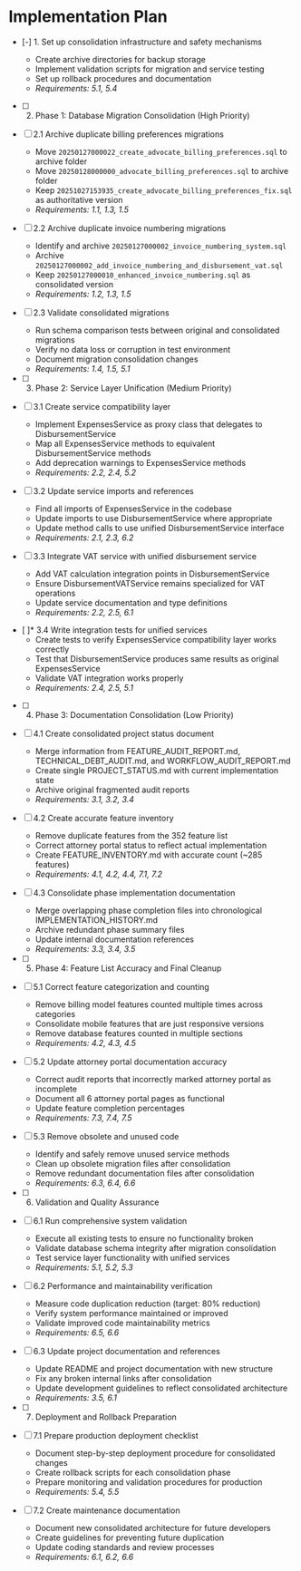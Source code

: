 # Implementation Plan

- [-] 1. Set up consolidation infrastructure and safety mechanisms

  - Create archive directories for backup storage
  - Implement validation scripts for migration and service testing
  - Set up rollback procedures and documentation
  - _Requirements: 5.1, 5.4_

- [ ] 2. Phase 1: Database Migration Consolidation (High Priority)
- [ ] 2.1 Archive duplicate billing preferences migrations
  - Move `20250127000022_create_advocate_billing_preferences.sql` to archive folder
  - Move `20250128000000_advocate_billing_preferences.sql` to archive folder
  - Keep `20251027153935_create_advocate_billing_preferences_fix.sql` as authoritative version
  - _Requirements: 1.1, 1.3, 1.5_

- [ ] 2.2 Archive duplicate invoice numbering migrations
  - Identify and archive `20250127000002_invoice_numbering_system.sql`
  - Archive `20250127000002_add_invoice_numbering_and_disbursement_vat.sql`
  - Keep `20250127000010_enhanced_invoice_numbering.sql` as consolidated version
  - _Requirements: 1.2, 1.3, 1.5_

- [ ] 2.3 Validate consolidated migrations
  - Run schema comparison tests between original and consolidated migrations
  - Verify no data loss or corruption in test environment
  - Document migration consolidation changes
  - _Requirements: 1.4, 1.5, 5.1_

- [ ] 3. Phase 2: Service Layer Unification (Medium Priority)
- [ ] 3.1 Create service compatibility layer
  - Implement ExpensesService as proxy class that delegates to DisbursementService
  - Map all ExpensesService methods to equivalent DisbursementService methods
  - Add deprecation warnings to ExpensesService methods
  - _Requirements: 2.2, 2.4, 5.2_

- [ ] 3.2 Update service imports and references
  - Find all imports of ExpensesService in the codebase
  - Update imports to use DisbursementService where appropriate
  - Update method calls to use unified DisbursementService interface
  - _Requirements: 2.1, 2.3, 6.2_

- [ ] 3.3 Integrate VAT service with unified disbursement service
  - Add VAT calculation integration points in DisbursementService
  - Ensure DisbursementVATService remains specialized for VAT operations
  - Update service documentation and type definitions
  - _Requirements: 2.2, 2.5, 6.1_

- [ ]* 3.4 Write integration tests for unified services
  - Create tests to verify ExpensesService compatibility layer works correctly
  - Test that DisbursementService produces same results as original ExpensesService
  - Validate VAT integration works properly
  - _Requirements: 2.4, 2.5, 5.1_

- [ ] 4. Phase 3: Documentation Consolidation (Low Priority)
- [ ] 4.1 Create consolidated project status document
  - Merge information from FEATURE_AUDIT_REPORT.md, TECHNICAL_DEBT_AUDIT.md, and WORKFLOW_AUDIT_REPORT.md
  - Create single PROJECT_STATUS.md with current implementation state
  - Archive original fragmented audit reports
  - _Requirements: 3.1, 3.2, 3.4_

- [ ] 4.2 Create accurate feature inventory
  - Remove duplicate features from the 352 feature list
  - Correct attorney portal status to reflect actual implementation
  - Create FEATURE_INVENTORY.md with accurate count (~285 features)
  - _Requirements: 4.1, 4.2, 4.4, 7.1, 7.2_

- [ ] 4.3 Consolidate phase implementation documentation
  - Merge overlapping phase completion files into chronological IMPLEMENTATION_HISTORY.md
  - Archive redundant phase summary files
  - Update internal documentation references
  - _Requirements: 3.3, 3.4, 3.5_

- [ ] 5. Phase 4: Feature List Accuracy and Final Cleanup
- [ ] 5.1 Correct feature categorization and counting
  - Remove billing model features counted multiple times across categories
  - Consolidate mobile features that are just responsive versions
  - Remove database features counted in multiple sections
  - _Requirements: 4.2, 4.3, 4.5_

- [ ] 5.2 Update attorney portal documentation accuracy
  - Correct audit reports that incorrectly marked attorney portal as incomplete
  - Document all 6 attorney portal pages as functional
  - Update feature completion percentages
  - _Requirements: 7.3, 7.4, 7.5_

- [ ] 5.3 Remove obsolete and unused code
  - Identify and safely remove unused service methods
  - Clean up obsolete migration files after consolidation
  - Remove redundant documentation files after consolidation
  - _Requirements: 6.3, 6.4, 6.6_

- [ ] 6. Validation and Quality Assurance
- [ ] 6.1 Run comprehensive system validation
  - Execute all existing tests to ensure no functionality broken
  - Validate database schema integrity after migration consolidation
  - Test service layer functionality with unified services
  - _Requirements: 5.1, 5.2, 5.3_

- [ ] 6.2 Performance and maintainability verification
  - Measure code duplication reduction (target: 80% reduction)
  - Verify system performance maintained or improved
  - Validate improved code maintainability metrics
  - _Requirements: 6.5, 6.6_

- [ ] 6.3 Update project documentation and references
  - Update README and project documentation with new structure
  - Fix any broken internal links after consolidation
  - Update development guidelines to reflect consolidated architecture
  - _Requirements: 3.5, 6.1_

- [ ] 7. Deployment and Rollback Preparation
- [ ] 7.1 Prepare production deployment checklist
  - Document step-by-step deployment procedure for consolidated changes
  - Create rollback scripts for each consolidation phase
  - Prepare monitoring and validation procedures for production
  - _Requirements: 5.4, 5.5_

- [ ] 7.2 Create maintenance documentation
  - Document new consolidated architecture for future developers
  - Create guidelines for preventing future duplication
  - Update coding standards and review processes
  - _Requirements: 6.1, 6.2, 6.6_